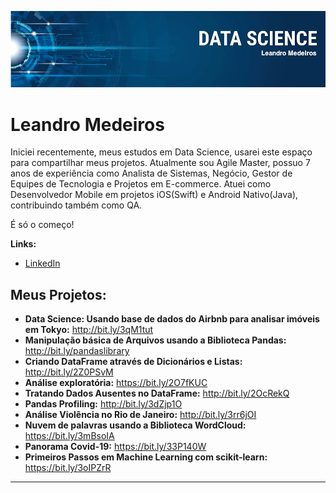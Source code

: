 <p align="center">
  <img src="leandro_banner.png" >
</p>

# Leandro Medeiros

Iniciei recentemente, meus estudos em Data Science, usarei este espaço para compartilhar meus projetos. 
Atualmente sou Agile Master, possuo 7 anos de experiência como Analista de Sistemas, Negócio, Gestor de Equipes de Tecnologia e Projetos em E-commerce.
Atuei como Desenvolvedor Mobile em projetos iOS(Swift) e Android Nativo(Java), contribuindo também como QA.


É só o começo!


**Links:**
* [LinkedIn](https://www.linkedin.com/in/medeiros-leandro-scrum/)


## Meus Projetos:

* **Data Science: Usando base de dados do Airbnb para analisar imóveis em Tokyo:** http://bit.ly/3qM1tut
* **Manipulação básica de Arquivos usando a Biblioteca Pandas:** http://bit.ly/pandaslibrary
* **Criando DataFrame através de Dicionários e Listas:** http://bit.ly/2Z0PSvM
* **Análise exploratória:** https://bit.ly/2O7fKUC
* **Tratando Dados Ausentes no DataFrame:** http://bit.ly/2OcRekQ
* **Pandas Profiling:** http://bit.ly/3dZjp1O
* **Análise Violência no Rio de Janeiro:** http://bit.ly/3rr6jOI
* **Nuvem de palavras usando a Biblioteca WordCloud:** https://bit.ly/3mBsoIA
* **Panorama Covid-19:** https://bit.ly/33P140W
* **Primeiros Passos em Machine Learning com scikit-learn:** https://bit.ly/3oIPZrR


---

